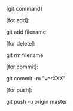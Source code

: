 [git command]

[for add]:

git add filename

[for delete]:

git rm filename

[for commit]:

git commit -m "verXXX"

[for push]:

git push -u origin master
